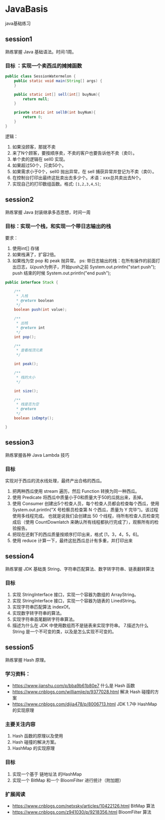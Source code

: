 # JavaBasis
java基础练习
## session1
熟练掌握 Java 基础语法。时间:1周。
### 目标 ：实现一个卖西瓜的摊摊函数
```java
public class SessionWatermelon {
	public static void main(String[] args) {
	}

	public static int[] sell(int[] buyNum){
		return null;
	}

	private static int sell0(int buyNum){
		return 0;
	}
}
```
逻辑：
1. 如果没顾客，那就不卖
2. 来了N个顾客，要按顺序卖，不卖的客户也要告诉他不卖（卖0）。
3. 单个卖的逻辑在 sell0 实现。
4. 如果超过50个，只卖50个。
5. 如果需求小于0个，sell0 抛出异常，在 sell 捕获异常并登记为不卖（卖0）。
6. 在控制台打印出最终这批卖出去多少个。术语：xxx总共卖出去N个。
7. 实现自己的打印数组函数。格式: `[1,2,3,4,5]`;
## session2
熟练掌握 Java 封装继承多态思想，时间一周
### 目标：实现一个栈，和实现一个带日志输出的栈
要求：
1. 使用int[] 存储
2. 如果栈满了，扩容2倍。
3. 如果栈为空 pop 和 peak 抛异常。
ps: 带日志输出的栈：在所有操作的前面打出日志，以push为例子，开始push之前 System.out.println("start push"); push 结束的时候 System.out.println("end push");
```java
public interface Stack {

	/**
	 * 入栈
	 * @return boolean
	 */
	boolean push(int value);

	/**
	 * 出栈
	 * @return int
	 */
	int pop();

	/**
	 * 查看栈顶元素
	 */

	int peak();

	/**
	 * 栈的大小
	 */

	int size();

	/**
	 * 栈是否为空
	 * @return
	 */
	boolean isEmpty();

}
```
## session3 
熟练掌握各种 Java Lambda 技巧
### 目标
实现对于西瓜的流水线处理，最终产出合格的西瓜。
1. 把两种西瓜使用 stream 遍历，然后 Function 转换为同一种西瓜。
2. 使用 Predicate 将西瓜中质量小于0和质量大于50的瓜挑出来，丢掉。
3. 使用 Consumer 创建出5个检查人员，每个检查人员都会检查每个西瓜，使用 System.out.println("X 号检察员检查第 N 个西瓜，质量为 Y 完毕")。该过程使用多线程完成。 也就是说我们会创建出 50 个线程，待所有检查人员检查完成后（使用 CountDownlatch 来确认所有线程都执行完成了），观察所有的检验报告。
4. 把现在还剩下的西瓜质量按顺序打印出来，格式 [1，3，4，5，6]。
5. 使用 reduce 计算一下，最终这批西瓜总计有多重，并打印出来
## session4
熟练掌握 JDK 基础类 String、字符串匹配算法、数字转字符串、链表翻转算法
### 目标
1. 实现 StringInterface 接口，实现一个容器为数组的 ArrayString。
2. 实现 StringInterface 接口，实现一个容器为链表的 LinedString。
3. 实现字符串匹配算法 indexOf。
4. 实现数字转字符串的算法。
5. 实现字符串首尾翻转字符串算法。
6. 描述为什么在 JDK 中使用数组而不是链表来实现字符串。
7.描述为什么 String 是一个不可变的类，以及是怎么实现不可变的。
## session5
熟练掌握 Hash 原理。
### 学习资料：
- https://www.jianshu.com/p/bba9b61b80e7 什么是 Hash 函数
- https://www.cnblogs.com/williamjie/p/9377028.html 解决 Hash 碰撞的方案
- https://www.cnblogs.com/dijia478/p/8006713.html JDK 1.7中 HashMap 的实现原理
### 主要关注内容
1. Hash 函数的原理以及使用
2. Hash 碰撞的解决方案。
3. HashMap 的实现原理
### 目标
1. 实现一个基于 链地址法 的HashMap
2. 实现一个 BitMap 和一个 BloomFilter 进行统计（附加题）
### 扩展阅读
- https://www.cnblogs.com/netxsky/articles/10422126.html BitMap 算法
- https://www.cnblogs.com/z941030/p/9218356.html BloomFilter 算法

